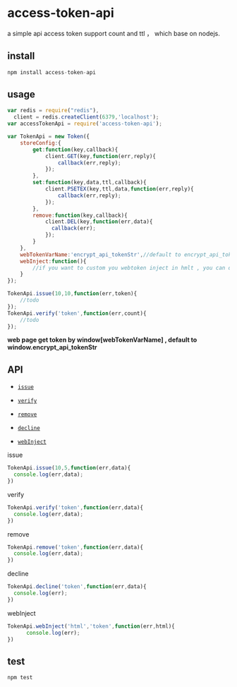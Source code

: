 # access-token-api

a simple api access token support count and ttl ， which base on nodejs.

## install

```js
npm install access-token-api
```

## usage

```js
var redis = require("redis"),
  client = redis.createClient(6379,'localhost');
var accessTokenApi = require('access-token-api');

var TokenApi = new Token({
    storeConfig:{
        get:function(key,callback){
            client.GET(key,function(err,reply){
                callback(err,reply);
            });
        },
        set:function(key,data,ttl,callback){
            client.PSETEX(key,ttl,data,function(err,reply){
                callback(err,reply);
            });
        },
        remove:function(key,callback){
            client.DEL(key,function(err,data){
              callback(err);
            });
        }
    },
    webTokenVarName:'encrypt_api_tokenStr',//default to encrypt_api_tokenStr
    webInject:function(){
        //if you want to custom you webtoken inject in hmlt , you can do in this function.
    }
});

TokenApi.issue(10,10,function(err,token){
    //todo
});
TokenApi.verify('token',function(err,count){
    //todo
});
```

**web page get token by window[webTokenVarName] , default to window.encrypt_api_tokenStr**


## API

- [`issue`](#issue)

- [`verify`](#verify)

- [`remove`](#remove)

- [`decline`](#decline)

- [`webInject`](#webInject)

<a name="issue" />

issue

```js
TokenApi.issue(10,5,function(err,data){
  console.log(err,data);
})
```

<a name="verify" />

verify

```js
TokenApi.verify('token',function(err,data){
  console.log(err,data);
})
```

<a name="remove" />

remove

```js
TokenApi.remove('token',function(err,data){
  console.log(err,data);
})
```

<a name="decline" />

decline

```js
TokenApi.decline('token',function(err,data){
  console.log(err);
})
```

<a name="webInject" />

webInject

```js
TokenApi.webInject('html','token',function(err,html){
      console.log(err);
})
```


## test

 ```js
 npm test
 ```